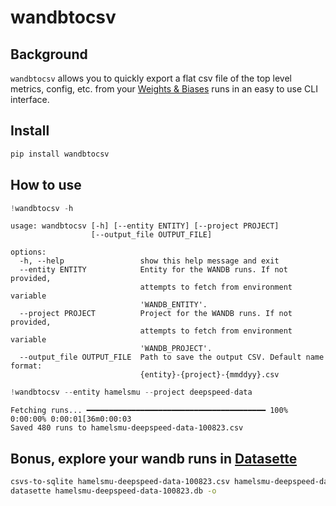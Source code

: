 # wandbtocsv

<!-- WARNING: THIS FILE WAS AUTOGENERATED! DO NOT EDIT! -->

## Background

`wandbtocsv` allows you to quickly export a flat csv file of the top
level metrics, config, etc. from your [Weights &
Biases](https://wandb.ai/) runs in an easy to use CLI interface.

## Install

``` sh
pip install wandbtocsv
```

## How to use

``` python
!wandbtocsv -h
```

    usage: wandbtocsv [-h] [--entity ENTITY] [--project PROJECT]
                      [--output_file OUTPUT_FILE]

    options:
      -h, --help                 show this help message and exit
      --entity ENTITY            Entity for the WANDB runs. If not provided,
                                 attempts to fetch from environment variable
                                 'WANDB_ENTITY'.
      --project PROJECT          Project for the WANDB runs. If not provided,
                                 attempts to fetch from environment variable
                                 'WANDB_PROJECT'.
      --output_file OUTPUT_FILE  Path to save the output CSV. Default name format:
                                 {entity}-{project}-{mmddyy}.csv

``` python
!wandbtocsv --entity hamelsmu --project deepspeed-data
```

    Fetching runs... ━━━━━━━━━━━━━━━━━━━━━━━━━━━━━━━━━━━━━━━━ 100% 0:00:00% 0:00:01[36m0:00:03
    Saved 480 runs to hamelsmu-deepspeed-data-100823.csv

## Bonus, explore your wandb runs in [Datasette](https://datasette.io/)

``` bash
csvs-to-sqlite hamelsmu-deepspeed-data-100823.csv hamelsmu-deepspeed-data-100823.db
datasette hamelsmu-deepspeed-data-100823.db -o
```
